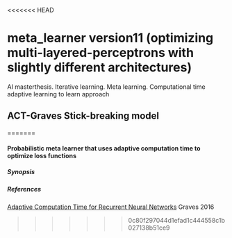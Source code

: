 <<<<<<< HEAD
# meta_learner version11 (optimizing multi-layered-perceptrons with slightly different architectures)
AI masterthesis. Iterative learning. Meta learning. Computational time adaptive learning to learn approach 

## ACT-Graves Stick-breaking model


=======
#### Probabilistic meta learner that uses adaptive computation time to optimize loss functions


##### Synopsis


##### References
[Adaptive Computation Time for Recurrent Neural Networks](http://arxiv.org/abs/1603.08983) Graves 2016
>>>>>>> 0c80f297044d1efad1c444558c1b027138b51ce9

